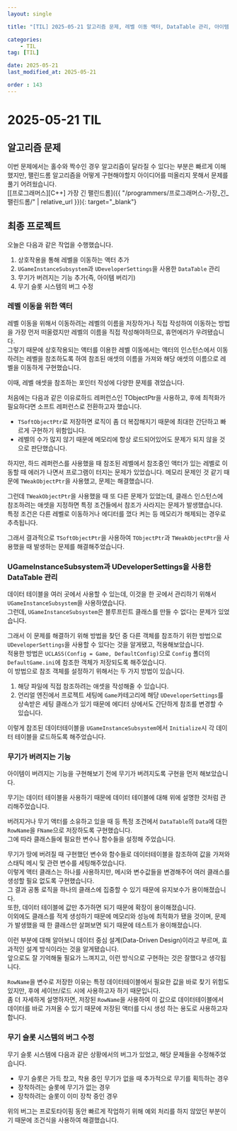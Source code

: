 ```yaml
---
layout: single

title: "[TIL] 2025-05-21 알고리즘 문제, 레벨 이동 액터, DataTable 관리, 아이템 버리기, 기타 버그 수정"

categories:
    - TIL
tag: [TIL]

date: 2025-05-21
last_modified_at: 2025-05-21

order : 143
---
```


# 2025-05-21 TIL

## 알고리즘 문제

이번 문제에서는 홀수와 짝수인 경우 알고리즘이 달라질 수 있다는 부분은 빠르게 이해했지만, 팰린드롬 알고리즘을 어떻게 구현해야할지 아이디어를 떠올리지 못해서 문제를 풀기 어려웠습니다.  
[[프로그래머스][C++] 가장 긴 팰린드롬]({{ "/programmers/프로그래머스-가장_긴_팰린드롬/" | relative_url }}){: target="_blank"}

## 최종 프로젝트

오늘은 다음과 같은 작업을 수행했습니다.

1. 상호작용을 통해 레벨을 이동하는 액터 추가
2. `UGameInstanceSubsystem`과 `UDeveloperSettings`을 사용한 `DataTable` 관리
3. 무기가 버려지는 기능 추가(즉, 아이템 버리기)
4. 무기 슬롯 시스템의 버그 수정

### 레벨 이동을 위한 액터

레벨 이동을 위해서 이동하려는 레벨의 이름을 저장하거나 직접 작성하여 이동하는 방법을 가장 먼저 떠올렸지만 레벨의 이름을 직접 작성해야하므로, 휴먼에러가 우려됐습니다.  
그렇기 때문에 상호작용되는 액터를 이용한 레벨 이동에서는 액터의 인스턴스에서 이동하려는 레벨을 참조하도록 하여 참조된 애셋의 이름을 가져와 해당 애셋의 이름으로 레벨을 이동하게 구현했습니다.

이때, 레벨 애셋을 참조하는 포인터 작성에 다양한 문제를 겪었습니다.

처음에는 다음과 같은 이유로하드 레퍼런스인 TObjectPtr을 사용하고, 후에 최적화가 필요하다면 소프트 레퍼런스로 전환하고자 했습니다.

- `TSoftObjectPtr`로 저장하면 로직이 좀 더 복잡해지기 때문에 최대한 간단하고 빠르게 구현하기 위함입니다.
- 레벨의 수가 많지 않기 때문에 메모리에 항상 로드되어있어도 문제가 되지 않을 것으로 판단했습니다.

하지만, 하드 레퍼런스를 사용했을 때 참조된 레벨에서 참조중인 액터가 있는 레벨로 이동할 때 에러가 나면서 프로그램이 터지는 문제가 있었습니다.
메모리 문제인 것 같기 때문에 `TWeakObjectPtr`을 사용했고, 문제는 해결했습니다.

그런데 `TWeakObjectPtr`을 사용했을 때 또 다른 문제가 있었는데, 클래스 인스턴스에 참조하려는 애셋을 지정하면 특정 조건들에서 참조가 사라지는 문제가 발생했습니다.  
특정 조건은 다른 레벨로 이동하거나 에디터를 껐다 켜는 등 메모리가 해제되는 경우로 추측됩니다.

그래서 결과적으로 `TSoftObjectPtr`을 사용하여 `TObjectPtr`과 `TWeakObjectPtr`을 사용했을 때 발생하는 문제를 해결해주었습니다.

### UGameInstanceSubsystem과 UDeveloperSettings을 사용한 DataTable 관리

데이터 테이블을 여러 곳에서 사용할 수 있는데, 이것을 한 곳에서 관리하기 위해서 `UGameInstanceSubsystem`을 사용하였습니다.  
그런데, `UGameInstanceSubsystem`은 블루프린트 클래스를 만들 수 없다는 문제가 있었습니다.

그래서 이 문제를 해결하기 위해 방법을 찾던 중 다른 객체를 참조하기 위한 방법으로 `UDeveloperSettings`을 사용할 수 있다는 것을 알게됐고, 적용해보았습니다.  
적용한 방법은 `UCLASS(Config = Game, DefaultConfig)`으로 `Config` 폴더의 `DefaultGame.ini`에 참조한 객체가 저장되도록 해주었습니다.  
이 방법으로 참조 객체를 설정하기 위해서는 두 가지 방법이 있습니다.
1. 해당 파일에 직접 참조하려는 애셋을 작성해줄 수 있습니다.
2. 언리얼 엔진에서 프로젝트 세팅에 `Game`카테고리에 해당 `UDeveloperSettings`를 상속받은 세팅 클래스가 있기 때문에 에디터 상에서도 간단하게 참조를 변경할 수 있습니다.

이렇게 참조된 데이터테이블을 `UGameInstanceSubsystem`에서 `Initialize`시 각 데이터 테이블을 로드하도록 해주었습니다.

### 무기가 버려지는 기능

아이템이 버려지는 기능을 구현해보기 전에 무기가 버려지도록 구현을 먼저 해보았습니다.

무기는 데이터 테이블을 사용하기 때문에 데이터 테이블에 대해 위에 설명한 것처럼 관리해주었습니다.

버려지거나 무기 액터를 소유하고 있을 때 등 특정 조건에서 `DataTable`의 `Data`에 대한 `RowName`을 `FName`으로 저장하도록 구현했습니다.  
그에 따라 클래스들에 필요한 변수나 함수들을 설정해 주었습니다.

무기가 땅에 버려질 때 구현했던 변수와 함수들로 데이터테이블을 참조하여 값을 가져와 스태틱 메시 및 관련 변수를 세팅해주었습니다.  
이렇게 액터 클래스는 하나를 사용하지만, 메시와 변수값들을 변경해주어 여러 클래스를 생성할 필요 없도록 구현했습니다.  
그 결과 공통 로직을 하나의 클래스에 집중할 수 있기 때문에 유지보수가 용이해졌습니다.  
또한, 데이터 테이블에 값만 추가하면 되기 때문에 확장이 용이해졌습니다.  
이외에도 클래스를 적게 생성하기 때문에 메모리와 성능에 최적화가 됐을 것이며, 문제가 발생했을 때 한 클래스만 살펴보면 되기 때문에 테스트가 용이해졌습니다.

이런 부분에 대해 알아보니 데이터 중심 설계(Data-Driven Design)이라고 부르며, 효과적인 설계 방식이라는 것을 알게됐습니다.  
앞으로도 잘 기억해둘 필요가 느껴지고, 이런 방식으로 구현하는 것은 잘했다고 생각됩니다.

`RowName`을 변수로 저장한 이유는 특정 데이터테이블에서 필요한 값을 바로 찾기 위함도 있지만, 후에 세이브/로드 시에 사용하고자 하기 때문입니다.  
좀 더 자세하게 설명하자면, 저장된 `RowName`을 사용하여 이 값으로 데이터테이블에서 데이터를 바로 가져올 수 있기 때문에 저장된 액터를 다시 생성 하는 용도로 사용하고자 합니다.

### 무기 슬롯 시스템의 버그 수정

무기 슬롯 시스템에 다음과 같은 상황에서의 버그가 있었고, 해당 문제들을 수정해주었습니다.

+ 무기 슬롯은 가득 찼고, 착용 중인 무기가 없을 때 추가적으로 무기를 획득하는 경우
+ 장착하려는 슬롯에 무기가 없는 경우
+ 장착하려는 슬롯이 이미 장착 중인 경우

위의 버그는 프로토타이핑 동안 빠르게 작업하기 위해 예외 처리를 하지 않았던 부분이기 때문에 조건식을 사용하여 해결했습니다.